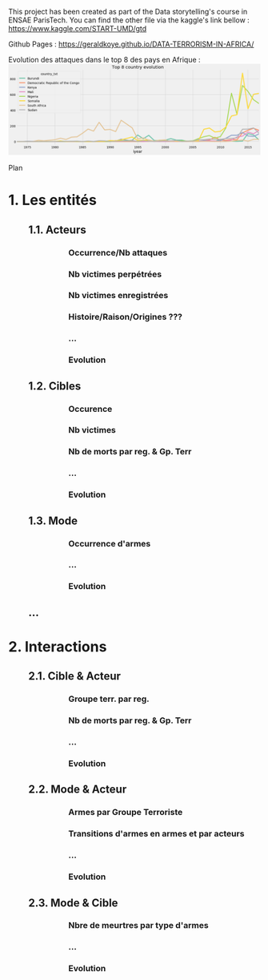 <title>DATA-TERRORISM-IN-AFRICA</title>



This project has been created as part of the Data storytelling's course in ENSAE ParisTech.
You can find the other file via the kaggle's link bellow :
https://www.kaggle.com/START-UMD/gtd

Github Pages : https://geraldkoye.github.io/DATA-TERRORISM-IN-AFRICA/

<p>
    Evolution des attaques dans le top 8 des pays en Afrique :<br />
    <img src="index.png" alt="Top 8 evolution" />
</p>

<div> Plan
    <div> 
        <h1> 1.  Les entités </h1>
        <div style = "margin-left: 40px"> 
            <h2> 1.1. Acteurs </h2>
            <div style = "margin-left: 80px">
               <h3> Occurrence/Nb attaques </h3>
               <h3> Nb victimes perpétrées </h3>
               <h3> Nb victimes enregistrées </h3>
               <h3> Histoire/Raison/Origines ??? </h3>
               <h3> ... </h3>
               <h3> Evolution</h3>
            </div>
            <h2> 1.2. Cibles </h2> 
            <div style = "margin-left: 80px">
               <h3> Occurence </h3>
               <h3> Nb victimes </h3>
               <h3> Nb de morts par reg. & Gp. Terr </h3>
               <h3> ... </h3>
               <h3> Evolution</h3>
            </div>
            <h2> 1.3. Mode </h2> 
            <div style = "margin-left: 80px">
               <h3> Occurrence d'armes </h3>
               <h3> ... </h3>
               <h3> Evolution</h3>
            </div>
            <h2> ... </h2>
        </div>
        <h1> 2.  Interactions </h1>
        <div style = "margin-left: 40px"> 
            <h2> 2.1. Cible & Acteur </h2>
            <div style = "margin-left: 80px">
               <h3> Groupe terr. par reg. </h3>
               <h3> Nb de morts par reg. & Gp. Terr </h3>
               <h3> ... </h3>
               <h3> Evolution</h3>
            </div>
            <h2> 2.2. Mode & Acteur </h2>
            <div style = "margin-left: 80px">
               <h3> Armes par Groupe Terroriste </h3>
               <h3> Transitions d'armes en armes et par acteurs </h3>
               <h3> ... </h3>
               <h3> Evolution</h3>
            </div>
            <h2> 2.3. Mode & Cible </h2>
            <div style = "margin-left: 80px">
               <h3> Nbre de meurtres par type d'armes </h3>
               <h3> ... </h3>
               <h3> Evolution</h3>
            </div>
       </div>
    </div>
</div>
